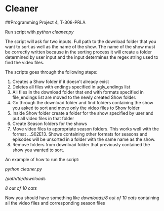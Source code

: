 # Cleaner
##Programming Project 4, T-308-PRLA

Run script with *python cleaner.py*

The script will ask for two inputs.
Full path to the download folder that you want to sort as well as the name of the show.
The name of the show must be correctly written because in the sorting process it will create a folder determined by user input and the input determines the regex string used to find the video files.

The scripts goes through the following steps:

1. Creates a Show folder if it doesn't already exist
2. Deletes all files with endings specified in ugly_endings list
3. All files in the download folder that end with formats specified in file_endings list are moved to the newly created Show folder.
4. Go through the download folder and find folders containing the show you asked to sort and move only the video files to Show folder
5. Inside Show folder create a folder for the show specified by user and put all video files in that folder
6. Create Season folders for the shows
7. Move video files to appropriate season folders. This works well with the format ...S02E13. Shows containing other formats for seasons and episodes will be unsorted in a folder with the same name as the show.
8. Remove folders from download folder that previously contained the show you wanted to sort.

An example of how to run the script:

*python cleaner.py*

*/path/to/downloads*

*8 out of 10 cats*

Now you should have something like *downloads/8 out of 10 cats*  containing all the video files and corresponding season files
